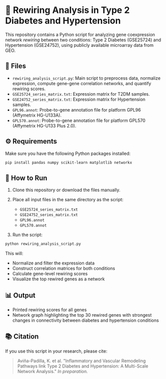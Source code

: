 # 🔄 Rewiring Analysis in Type 2 Diabetes and Hypertension

This repository contains a Python script for analyzing gene coexpression network *rewiring* between two conditions: Type 2 Diabetes (GSE25724) and Hypertension (GSE24752), using publicly available microarray data from GEO.

## 📁 Files

- `rewiring_analysis_script.py`: Main script to preprocess data, normalize expression, compute gene-gene correlation networks, and quantify rewiring scores.
- `GSE25724_series_matrix.txt`: Expression matrix for T2DM samples.
- `GSE24752_series_matrix.txt`: Expression matrix for Hypertension samples.
- `GPL96.annot`: Probe-to-gene annotation file for platform GPL96 (Affymetrix HG-U133A).
- `GPL570.annot`: Probe-to-gene annotation file for platform GPL570 (Affymetrix HG-U133 Plus 2.0).

## ⚙️ Requirements

Make sure you have the following Python packages installed:

```bash
pip install pandas numpy scikit-learn matplotlib networkx
```

## 🚀 How to Run

1. Clone this repository or download the files manually.

2. Place all input files in the same directory as the script:
   - `GSE25724_series_matrix.txt`
   - `GSE24752_series_matrix.txt`
   - `GPL96.annot`
   - `GPL570.annot`

3. Run the script:

```bash
python rewiring_analysis_script.py
```

This will:
- Normalize and filter the expression data
- Construct correlation matrices for both conditions
- Calculate gene-level rewiring scores
- Visualize the top rewired genes as a network

## 📊 Output

- Printed rewiring scores for all genes
- Network graph highlighting the top 30 rewired genes with strongest changes in connectivity between diabetes and hypertension conditions

## 📚 Citation

If you use this script in your research, please cite:

> Aviña-Padilla, K. et al. "Inflammatory and Vascular Remodeling Pathways link Type 2 Diabetes and Hypertension: A Multi-Scale Network Analysis." *In preparation.*
